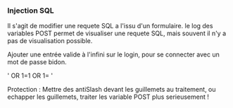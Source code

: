 ### Injection SQL

Il s'agit de modifier une requete SQL a l'issu d'un formulaire. le log des variables POST permet de visualiser une requete SQL, mais souvent il n'y a pas de visualisation possible.

Ajouter une entrée valide à l'infini sur le login, pour se connecter avec un mot de passe bidon.

  ' OR 1=1 OR 1= '

Protection : Mettre des antiSlash devant les guillemets au traitement, ou echapper les guillemets, traiter les variable POST plus serieusement !

